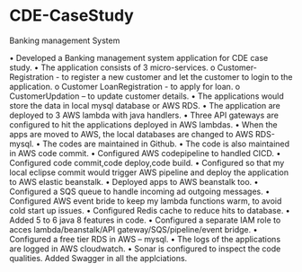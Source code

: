 # CDE-CaseStudy

Banking management System

•	Developed a Banking management system application for CDE case study.
•	The application consists of 3 micro-services.
o	Customer-Registration  - to register a new customer and let the customer to login to the application.
o	Customer LoanRegistration - to apply for loan.
o	CustomerUpdation – to update customer details.
•	The applications would store the data in local mysql database or AWS RDS.
•	The application are deployed to 3 AWS lambda with java handlers.
•	Three API gateways are configured to hit the applications deployed in AWS lambdas.
•	When the apps are moved to AWS, the local databases are changed to AWS RDS-mysql.
•	The codes are maintained in Github.
•	The code is also maintained in AWS code commit.
•	Configured AWS codepipeline to handled CICD.
•	Configured code commit,code deploy,code build.
•	Configured so that my local eclipse commit would trigger AWS pipeline and deploy the application to AWS elastic beanstalk.
•	Deployed apps to AWS beanstalk too.
•	Configured a SQS queue to handle incoming ad outgoing messages.
•	Configured AWS event bride to keep my lambda functions warm, to avoid cold start up issues.
•	Configured Redis cache to reduce hits to database.
•	Added 5 to 6 java 8 features in code.
•	Configured a separate IAM role to acces lambda/beanstalk/API gateway/SQS/pipeline/event bridge.
•	Configured a free tier RDS in AWS – mysql.
•	The logs of the applications are logged in AWS cloudwatch.
•	Sonar is configured to inspect the code qualities.
 Added Swagger in all the applciations.

